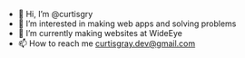 - 👋 Hi, I’m @curtisgry
- 👀 I’m interested in making web apps and solving problems
- 🌱 I’m currently making websites at WideEye
- 📫 How to reach me curtisgray.dev@gmail.com

<!---
curtisgry/curtisgry is a ✨ special ✨ repository because its `README.md` (this file) appears on your GitHub profile.
You can click the Preview link to take a look at your changes.
--->
